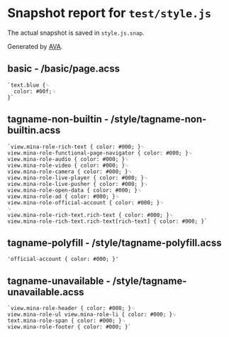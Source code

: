 # Snapshot report for `test/style.js`

The actual snapshot is saved in `style.js.snap`.

Generated by [AVA](https://ava.li).

## basic - /basic/page.acss

    `text.blue {␊
      color: #00f;␊
    }`

## tagname-non-builtin - /style/tagname-non-builtin.acss

    `view.mina-role-rich-text { color: #000; }␊
    view.mina-role-functional-page-navigator { color: #000; }␊
    view.mina-role-audio { color: #000; }␊
    view.mina-role-video { color: #000; }␊
    view.mina-role-camera { color: #000; }␊
    view.mina-role-live-player { color: #000; }␊
    view.mina-role-live-pusher { color: #000; }␊
    view.mina-role-open-data { color: #000; }␊
    view.mina-role-ad { color: #000; }␊
    view.mina-role-official-account { color: #000; }␊
    ␊
    view.mina-role-rich-text.rich-text { color: #000; }␊
    view.mina-role-rich-text.rich-text[rich-text] { color: #000; }`

## tagname-polyfill - /style/tagname-polyfill.acss

    'official-account { color: #000; }'

## tagname-unavailable - /style/tagname-unavailable.acss

    `view.mina-role-header { color: #000; }␊
    view.mina-role-ul view.mina-role-li { color: #000; }␊
    text.mina-role-span { color: #000; }␊
    view.mina-role-footer { color: #000; }`
